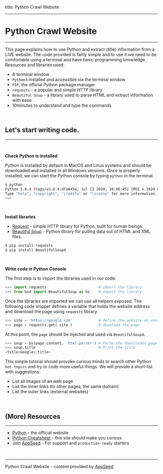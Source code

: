 title: Python Crawl Website

---

# Python Crawl Website
---

This page explains how to use Python and extract (title) information from a LIVE website. The code provided is fairly simple and to use it we need to be comfortable using a terminal and have basic programming knowledge. Resources and libraries used: 

- A terminal window
- `Python3` installed and accessible via the terminal window
- `PIP`, the official Python package manager
- `requests` - a popular and simple HTTP library
- `Beautiful Soup` - a library used to parse HTML and extract information with ease
- 10minutes to understand and type the commands 

<br />

## Let's start writing code.
---

<br />

**Check Python is installed**

Python is installed by default in MacOS and Linux systems and should be downloaded and installed in all Windows versions. Once is properly installed, we can start the Python console by typing `python` in the terminal.   

```bash
$ python
Python 3.8.4 (tags/v3.8.4:dfa645a, Jul 13 2020, 16:46:45) [MSC v.1924 64 bit (AMD64)] on win32
Type "help", "copyright", "credits" or "license" for more information.
>>> 
```

<br />

**Install libraries**

- [Request](https://requests.readthedocs.io/en/master/) - simple HTTP library for Python, built for human beings.
- [Beautiful Soup](https://www.crummy.com/software/BeautifulSoup/bs4/doc/) - Python library for pulling data out of HTML and XML files.

```bash
$ pip install requests
$ pip install BeautifulSoup4
```

<br />

**Write code in Python Console**

The first step is to import the libraries used in our code:

```python
>>> import requests                        # import the library
>>> from bs4 import BeautifulSoup as bs    # import the library
```

Once the libraries are imported we can use all helpers exposed. The following code snippet defines a variable that holds the website address and download the page using `requests` library. 

```python
>>> site = 'https://google.com'            # define the website we want to process
>>> page = requests.get( site )            # download the page
```

At this point, the `page` should be injected and used via `BeautifulSoup4`. 

```python
>>> soup = bs(page.content, 'html.parser') # Parse the downloaded page with BeautifulSoup
>>> soup.title                             # Print the title   
<title>Google</title>
```

This simple tutorial should provoke curious minds to search other Python `hot topics` and try to code more useful things. We will provide a short-list with suggestions: 

- List all images of an web page
- List the inner links (to other pages, the same domain)
- List the outer links (external websites)

<br />

## (More) Resources
--- 

- [Python](https://www.python.org/) - the official website
- [Python Cheatsheet](https://www.pythoncheatsheet.org/) - this site should make you curious
- Join [AppSeed](https://appseed.us) - For support and `production-ready` starters

<br />

--- 
Python Crawl Website - content provided by [AppSeed](https://appseed.us)
